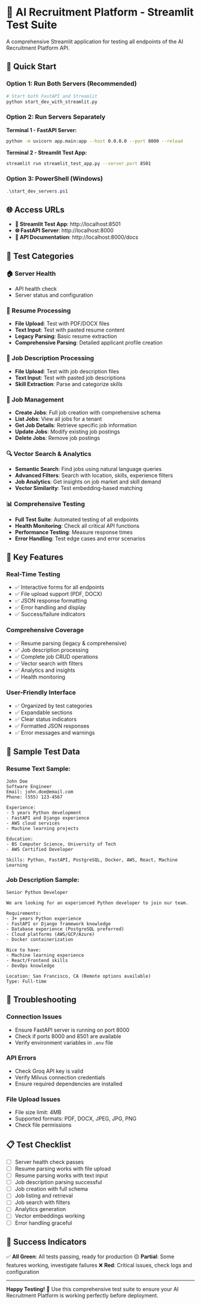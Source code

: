 # 🤖 AI Recruitment Platform - Streamlit Test Suite

A comprehensive Streamlit application for testing all endpoints of the AI Recruitment Platform API.

## 🚀 Quick Start

### Option 1: Run Both Servers (Recommended)
```bash
# Start both FastAPI and Streamlit
python start_dev_with_streamlit.py
```

### Option 2: Run Servers Separately

**Terminal 1 - FastAPI Server:**
```bash
python -m uvicorn app.main:app --host 0.0.0.0 --port 8000 --reload
```

**Terminal 2 - Streamlit Test App:**
```bash
streamlit run streamlit_test_app.py --server.port 8501
```

### Option 3: PowerShell (Windows)
```powershell
.\start_dev_servers.ps1
```

## 🌐 Access URLs

- **🎨 Streamlit Test App**: http://localhost:8501
- **🌐 FastAPI Server**: http://localhost:8000
- **📖 API Documentation**: http://localhost:8000/docs

## 🧪 Test Categories

### 🏠 Server Health
- API health check
- Server status and configuration

### 📄 Resume Processing
- **File Upload**: Test with PDF/DOCX files
- **Text Input**: Test with pasted resume content
- **Legacy Parsing**: Basic resume extraction
- **Comprehensive Parsing**: Detailed applicant profile creation

### 💼 Job Description Processing
- **File Upload**: Test with job description files
- **Text Input**: Test with pasted job descriptions
- **Skill Extraction**: Parse and categorize skills

### 🏢 Job Management
- **Create Jobs**: Full job creation with comprehensive schema
- **List Jobs**: View all jobs for a tenant
- **Get Job Details**: Retrieve specific job information
- **Update Jobs**: Modify existing job postings
- **Delete Jobs**: Remove job postings

### 🔍 Vector Search & Analytics
- **Semantic Search**: Find jobs using natural language queries
- **Advanced Filters**: Search with location, skills, experience filters
- **Job Analytics**: Get insights on job market and skill demand
- **Vector Similarity**: Test embedding-based matching

### 📊 Comprehensive Testing
- **Full Test Suite**: Automated testing of all endpoints
- **Health Monitoring**: Check all critical API functions
- **Performance Testing**: Measure response times
- **Error Handling**: Test edge cases and error scenarios

## 🎯 Key Features

### Real-Time Testing
- ✅ Interactive forms for all endpoints
- ✅ File upload support (PDF, DOCX)
- ✅ JSON response formatting
- ✅ Error handling and display
- ✅ Success/failure indicators

### Comprehensive Coverage
- ✅ Resume parsing (legacy & comprehensive)
- ✅ Job description processing
- ✅ Complete job CRUD operations
- ✅ Vector search with filters
- ✅ Analytics and insights
- ✅ Health monitoring

### User-Friendly Interface
- ✅ Organized by test categories
- ✅ Expandable sections
- ✅ Clear status indicators
- ✅ Formatted JSON responses
- ✅ Error messages and warnings

## 📝 Sample Test Data

### Resume Text Sample:
```
John Doe
Software Engineer
Email: john.doe@email.com
Phone: (555) 123-4567

Experience:
- 5 years Python development
- FastAPI and Django experience
- AWS cloud services
- Machine learning projects

Education:
- BS Computer Science, University of Tech
- AWS Certified Developer

Skills: Python, FastAPI, PostgreSQL, Docker, AWS, React, Machine Learning
```

### Job Description Sample:
```
Senior Python Developer

We are looking for an experienced Python developer to join our team.

Requirements:
- 3+ years Python experience
- FastAPI or Django framework knowledge
- Database experience (PostgreSQL preferred)
- Cloud platforms (AWS/GCP/Azure)
- Docker containerization

Nice to have:
- Machine learning experience
- React/Frontend skills
- DevOps knowledge

Location: San Francisco, CA (Remote options available)
Type: Full-time
```

## 🔧 Troubleshooting

### Connection Issues
- Ensure FastAPI server is running on port 8000
- Check if ports 8000 and 8501 are available
- Verify environment variables in `.env` file

### API Errors
- Check Groq API key is valid
- Verify Milvus connection credentials
- Ensure required dependencies are installed

### File Upload Issues
- File size limit: 4MB
- Supported formats: PDF, DOCX, JPEG, JPG, PNG
- Check file permissions

## 📋 Test Checklist

- [ ] Server health check passes
- [ ] Resume parsing works with file upload
- [ ] Resume parsing works with text input
- [ ] Job description parsing successful
- [ ] Job creation with full schema
- [ ] Job listing and retrieval
- [ ] Job search with filters
- [ ] Analytics generation
- [ ] Vector embeddings working
- [ ] Error handling graceful

## 🎉 Success Indicators

✅ **All Green**: All tests passing, ready for production
🟡 **Partial**: Some features working, investigate failures
❌ **Red**: Critical issues, check logs and configuration

---

**Happy Testing!** 🚀 Use this comprehensive test suite to ensure your AI Recruitment Platform is working perfectly before deployment.
